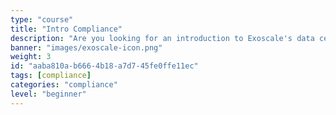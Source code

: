 ```yaml
---
type: "course"
title: "Intro Compliance"
description: "Are you looking for an introduction to Exoscale's data center processes and compliance topics? This INTRO Compliance Learning Path is perfect for non-technical individuals and covers the ground of all related topics. You'll learn about the benefits and challenges of compliance, sustainability, technical security, contractual setup, and response & support in modern IT scenarios, understand key concepts and terminology, and discover why these new rules are so important. "
banner: "images/exoscale-icon.png"
weight: 3
id: "aaba810a-b666-4b18-a7d7-45fe0ffe11ec"
tags: [compliance]
categories: "compliance"
level: "beginner"
---
```

